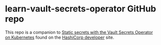 # learn-vault-secrets-operator GitHub repo

This repo is a companion to [Static secrets with the Vault Secrets Operator on Kubernetes](https://developer.hashicorp.com/vault/tutorials/kubernetes/vault-secrets-operator) found on the [HashiCorp developer](https://developer.hashicorp.com/) site.

